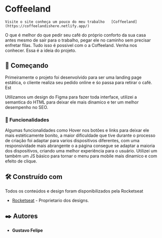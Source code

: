 # Coffeeland
    Visite o site conheça um pouco do meu trabalho   [Coffeeland] (https://coffeelandishere.netlify.app/)

O que é melhor do que pedir seu café do próprio conforto da sua casa antes mesmo de sair para o trabalho, pegar ele no caminho sem precisar enfretar filas. Tudo isso é possivel com o a Coffeeland. Venha nos conhecer. Essa é a ideia do projeto.

## 🚀 Começando

Primeiramente o projeto foi desenvolvido para ser uma landing page estática, o cliente realiza seu pedido online e śo passa para retirar o café. Est

Utilizamos um design do Figma para fazer toda interface, utilizei a semantica do HTML para deixar ele mais dinamico e ter um melhor desempenho no SEO.

### 🔧 Funcionalidades

Algumas funcionalidades como Hover nos botões e links para deixar ele mais estéticamente bonito, a maior dificuldade que tive durante o processo de criação foi adaptar para varios dispositivos diferentes, com uma responsividade mais abrangente o a página consegue se adaptar a maioria dos dispositivos, criando uma melhor experiência para o usuário. Utilizei um também um JS básico para tornar o menu para mobile mais dinamico e com efeito de clique.


## 🛠️ Construído com

Todos os conteúdos e design foram disponibilizados pela Rocketseat

* [Rocketseat](https://www.rocketseat.com.br/) - Proprietario dos designs.

## ✒️ Autores

* **Gustavo Felipe**
